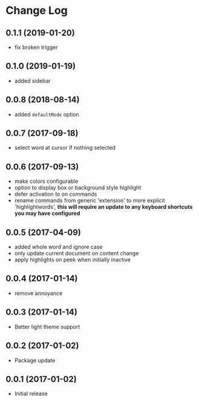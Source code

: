 # Change Log

## 0.1.1 (2019-01-20)
- fix broken trigger

## 0.1.0 (2019-01-19)
- added sidebar

## 0.0.8 (2018-08-14)
- added `defaultMode` option

## 0.0.7 (2017-09-18)
- select word at cursor if nothing selected

## 0.0.6 (2017-09-13)
- make colors configurable
- option to display box or background style highlight
- defer activation to on commands
- rename commands from generic 'extension' to more explicit 'highlightwords', **this will require an update to any keyboard shortcuts you may have configured**

## 0.0.5 (2017-04-09)
- added whole word and ignore case
- only update current document on content change
- apply highlights on peek when initially inactive

## 0.0.4 (2017-01-14)
- remove annoyance

## 0.0.3 (2017-01-14)
- Better light theme support

## 0.0.2 (2017-01-02)
- Package update

## 0.0.1 (2017-01-02)
- Initial release
